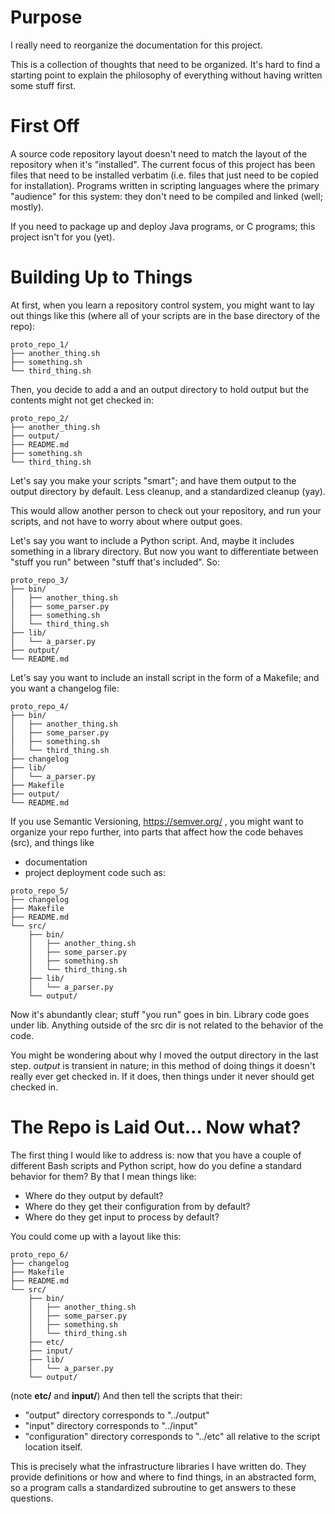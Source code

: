 # Purpose

I really need to reorganize the documentation for this project.

This is a collection of thoughts that need to be organized.  It's hard to find
a starting point to explain the philosophy of everything without having written
some stuff first.

# First Off

A source code repository layout doesn't need to match the layout of the
repository when it's "installed".  The current focus of this project has been
files that need to be installed verbatim (i.e. files that just need
to be copied for installation).  Programs written in scripting languages where
the primary "audience" for this system: they don't need to be compiled and
linked (well; mostly).

If you need to package up and deploy Java programs, or C programs; this project
isn't for you (yet).

# Building Up to Things

At first, when you learn a repository control system, you might want to lay
out things like this (where all of your scripts are in the base directory of the repo):
```
proto_repo_1/
├── another_thing.sh
├── something.sh
└── third_thing.sh
```
Then, you decide to add a and an output directory to hold output
but the contents might not get checked in:
```
proto_repo_2/
├── another_thing.sh
├── output/
├── README.md
├── something.sh
└── third_thing.sh
```

Let's say you make your scripts "smart"; and have them output to the output
directory by default.  Less cleanup, and a standardized cleanup (yay).

This would allow another person to check out your repository, and run
your scripts, and not have to worry about where output goes.

Let's say you want to include a Python script.  And, maybe it includes
something in a library directory.  But now you want to differentiate
between "stuff you run" between "stuff that's included".  So:

```
proto_repo_3/
├── bin/
│   ├── another_thing.sh
│   ├── some_parser.py
│   ├── something.sh
│   └── third_thing.sh
├── lib/
│   └── a_parser.py
├── output/
└── README.md
```

Let's say you want to include an install script in the form of a Makefile;
and you want a changelog file:

```
proto_repo_4/
├── bin/
│   ├── another_thing.sh
│   ├── some_parser.py
│   ├── something.sh
│   └── third_thing.sh
├── changelog
├── lib/
│   └── a_parser.py
├── Makefile
├── output/
└── README.md
```

If you use Semantic Versioning, https://semver.org/ , you might want to organize
 your repo further, into parts that affect how the code behaves (src), and
 things like
* documentation
* project deployment code
such as:

```
proto_repo_5/
├── changelog
├── Makefile
├── README.md
└── src/
    ├── bin/
    │   ├── another_thing.sh
    │   ├── some_parser.py
    │   ├── something.sh
    │   └── third_thing.sh
    ├── lib/
    │   └── a_parser.py
    └── output/
```

Now it's abundantly clear; stuff "you run" goes in bin.  Library code goes
under lib.  Anything outside of the src dir is not related to the behavior
of the code.

You might be wondering about why I moved the output directory in the last step.
*output* is transient in nature; in this method of doing things it doesn't
really ever get checked in.  If it does, then things under it never should
get checked in.

# The Repo is Laid Out... Now what?

The first thing I would like to address is: now that you have a couple
of different Bash scripts and Python script, how do you define a standard
behavior for them?  By that I mean things like:

* Where do they output by default?
* Where do they get their configuration from by default?
* Where do they get input to process by default?

You could come up with a layout like this:

```
proto_repo_6/
├── changelog
├── Makefile
├── README.md
└── src/
    ├── bin/
    │   ├── another_thing.sh
    │   ├── some_parser.py
    │   ├── something.sh
    │   └── third_thing.sh
    ├── etc/
    ├── input/
    ├── lib/
    │   └── a_parser.py
    └── output/
```
(note __etc/__ and __input/__)
And then tell the scripts that their:
* "output" directory corresponds to "../output"
* "input" directory corresponds to "../input"
* "configuration" directory corresponds to "../etc"
all relative to the script location itself.

This is precisely what the infrastructure libraries I have written do.
They provide definitions or how and where to find things, in an abstracted form,
 so a program calls a standardized subroutine to get answers to these questions.


